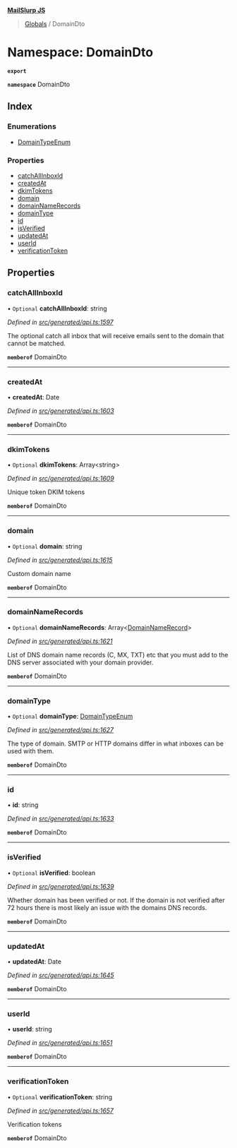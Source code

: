 **[MailSlurp JS](../README.md)**

> [Globals](../README.md) / DomainDto

# Namespace: DomainDto

**`export`** 

**`namespace`** DomainDto

## Index

### Enumerations

* [DomainTypeEnum](../enums/domaindto.domaintypeenum.md)

### Properties

* [catchAllInboxId](domaindto.md#catchallinboxid)
* [createdAt](domaindto.md#createdat)
* [dkimTokens](domaindto.md#dkimtokens)
* [domain](domaindto.md#domain)
* [domainNameRecords](domaindto.md#domainnamerecords)
* [domainType](domaindto.md#domaintype)
* [id](domaindto.md#id)
* [isVerified](domaindto.md#isverified)
* [updatedAt](domaindto.md#updatedat)
* [userId](domaindto.md#userid)
* [verificationToken](domaindto.md#verificationtoken)

## Properties

### catchAllInboxId

• `Optional` **catchAllInboxId**: string

*Defined in [src/generated/api.ts:1597](https://github.com/mailslurp/mailslurp-client/blob/cce5bf2/src/generated/api.ts#L1597)*

The optional catch all inbox that will receive emails sent to the domain that cannot be matched.

**`memberof`** DomainDto

___

### createdAt

•  **createdAt**: Date

*Defined in [src/generated/api.ts:1603](https://github.com/mailslurp/mailslurp-client/blob/cce5bf2/src/generated/api.ts#L1603)*

**`memberof`** DomainDto

___

### dkimTokens

• `Optional` **dkimTokens**: Array\<string>

*Defined in [src/generated/api.ts:1609](https://github.com/mailslurp/mailslurp-client/blob/cce5bf2/src/generated/api.ts#L1609)*

Unique token DKIM tokens

**`memberof`** DomainDto

___

### domain

• `Optional` **domain**: string

*Defined in [src/generated/api.ts:1615](https://github.com/mailslurp/mailslurp-client/blob/cce5bf2/src/generated/api.ts#L1615)*

Custom domain name

**`memberof`** DomainDto

___

### domainNameRecords

• `Optional` **domainNameRecords**: Array\<[DomainNameRecord](domainnamerecord.md)>

*Defined in [src/generated/api.ts:1621](https://github.com/mailslurp/mailslurp-client/blob/cce5bf2/src/generated/api.ts#L1621)*

List of DNS domain name records (C, MX, TXT) etc that you must add to the DNS server associated with your domain provider.

**`memberof`** DomainDto

___

### domainType

• `Optional` **domainType**: [DomainTypeEnum](../enums/domaindto.domaintypeenum.md)

*Defined in [src/generated/api.ts:1627](https://github.com/mailslurp/mailslurp-client/blob/cce5bf2/src/generated/api.ts#L1627)*

The type of domain. SMTP or HTTP domains differ in what inboxes can be used with them.

**`memberof`** DomainDto

___

### id

•  **id**: string

*Defined in [src/generated/api.ts:1633](https://github.com/mailslurp/mailslurp-client/blob/cce5bf2/src/generated/api.ts#L1633)*

**`memberof`** DomainDto

___

### isVerified

• `Optional` **isVerified**: boolean

*Defined in [src/generated/api.ts:1639](https://github.com/mailslurp/mailslurp-client/blob/cce5bf2/src/generated/api.ts#L1639)*

Whether domain has been verified or not. If the domain is not verified after 72 hours there is most likely an issue with the domains DNS records.

**`memberof`** DomainDto

___

### updatedAt

•  **updatedAt**: Date

*Defined in [src/generated/api.ts:1645](https://github.com/mailslurp/mailslurp-client/blob/cce5bf2/src/generated/api.ts#L1645)*

**`memberof`** DomainDto

___

### userId

•  **userId**: string

*Defined in [src/generated/api.ts:1651](https://github.com/mailslurp/mailslurp-client/blob/cce5bf2/src/generated/api.ts#L1651)*

**`memberof`** DomainDto

___

### verificationToken

• `Optional` **verificationToken**: string

*Defined in [src/generated/api.ts:1657](https://github.com/mailslurp/mailslurp-client/blob/cce5bf2/src/generated/api.ts#L1657)*

Verification tokens

**`memberof`** DomainDto

